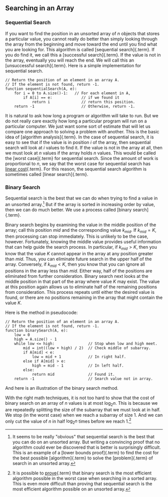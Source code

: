 
## Searching in an Array

### Sequential Search

If you want to find the position in an unsorted array of $n$ objects
that stores a particular value, you cannot really do better than simply
looking through the array from the beginning and move toward the end
until you find what you are looking for. This algorithm is called
[sequential search]{.term}. If you do find it,
we call this a [successful search]{.term}. If
the value is not in the array, eventually you will reach the end. We
will call this an [unsuccessful search]{.term}.
Here is a simple implementation for sequential search.

    // Return the position of an element in an array A.
    // If the element is not found, return -1.
    function sequentialSearch(A, e):
        for i = 0 to A.size()-1:   // For each element in A,
            if A[i] == e:             // if we found it
                return i              // return this position.
        return -1                     // Otherwise, return -1.

It is natural to ask how long a program or algorithm will take to run.
But we do not really care exactly how long a particular program will run
on a particular computer. We just want some sort of estimate that will
let us compare one approach to solving a problem with another. This is
the basic idea of [algorithm analysis]{.term}.
In the case of sequential search, it is easy to see that if the value is
in position $i$ of the array, then sequential search will look at $i$
values to find it. If the value is not in the array at all, then we must
look at $n$ values if the array holds $n$ values. This would be called
the [worst case]{.term} for sequential search.
Since the amount of work is proportional to $n$, we say that the worst
case for sequential search has
[linear cost](#linear-growth-rate){.term}. For
this reason, the sequential search algorithm is sometimes called
[linear search]{.term}.

### Binary Search

Sequential search is the best that we can do when trying to find a value
in an unsorted array.[^B02a] But if the array is sorted in increasing order
by value, then we can do much better. We use a process called
[binary search]{.term}.

[^B02a]: It seems to be really "obvious" that sequential search is the
    best that you can do on an unsorted array. But writing a convincing
    proof that no algorithm could ever be discovered that is better is
    surprisingly difficult. This is an example of a
    [lower bounds proof]{.term} to find the cost
    for the best possible [algorithm]{.term} to
    solve the [problem]{.term} of search in an
    unsorted array.

Binary search begins by examining the value in the middle position of
the array; call this position $mid$ and the corresponding value
$k_{mid}$. If $k_{mid} = K$, then processing can stop immediately. This
is unlikely to be the case, however. Fortunately, knowing the middle
value provides useful information that can help guide the search
process. In particular, if $k_{mid} > K$, then you know that the value
$K$ cannot appear in the array at any position greater than $mid$. Thus,
you can eliminate future search in the upper half of the array.
Conversely, if $k_{mid} < K$, then you know that you can ignore all
positions in the array less than $mid$. Either way, half of the
positions are eliminated from further consideration. Binary search next
looks at the middle position in that part of the array where value $K$
may exist. The value at this position again allows us to eliminate half
of the remaining positions from consideration. This process repeats
until either the desired value is found, or there are no positions
remaining in the array that might contain the value $K$. 

Here is the method in pseudocode:

    // Return the position of an element in an array A.
    // If the element is not found, return -1.
    function binarySearch(A, e):
        low = 0
        high = A.size() - 1
        while low <= high:               // Stop when low and high meet.
            mid = int((low + high) / 2)  // Check middle of subarray.
            if A[mid] < e:
                low = mid + 1            // In right half.
            else if A[mid] > e:
                high = mid - 1           // In left half.
            else:
                return mid               // Found it.
        return -1                        // Search value not in array.

And here is an illustration of the binary search method.

<inlineav id="binarySearchCON" src="Searching/binarySearchCON.js" name="Binary Search Algorithm Slideshow" links="Searching/binarySearchCON.css"/>

With the right math techniques, it is not too hard to show that the cost
of binary search on an array of $n$ values is at most $\log_2 n$. This
is because we are repeatedly splitting the size of the subarray that we
must look at in half. We stop (in the worst case) when we reach a
subarray of size 1. And we can only cut the value of $n$ in half
$\log_2 n$ times before we reach 1.[^B02b]

[^B02b]: It is possible to
    [prove](#search-lower-bound){.term} that binary search is the most efficient algorithm
    possible in the worst case when searching in a sorted array. This is
    even more difficult than proving that sequential search is the most
    efficient algorithm possible on an unsorted array.

<!-- TODO: this currently doesn't work
<avembed id="binarySearchPRO" src="Searching/binarySearchPRO.html" type="pe" name="Binary Search Proficiency Exercise"/> 
-->
